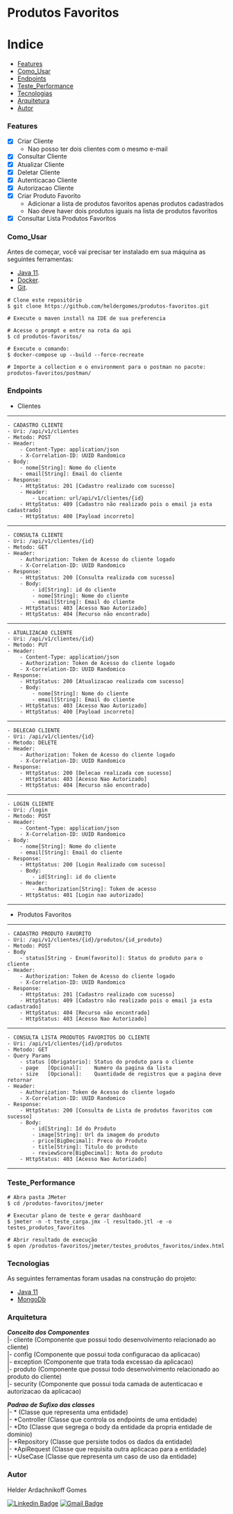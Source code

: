 # Produtos Favoritos

Indice
=================
<!--ts-->
   * [Features](#Features)
   * [Como_Usar](#Como_Usar)
   * [Endpoints](#Endpoints)
   * [Teste_Performance](#Teste_Performance)
   * [Tecnologias](#Tecnologias)
   * [Arquitetura](#Arquitetura)
   * [Autor](#Autor)
<!--te-->

### Features

- [x] Criar Cliente 
  - Nao posso ter dois clientes com o mesmo e-mail 
- [x] Consultar Cliente
- [x] Atualizar Cliente
- [x] Deletar Cliente
- [x] Autenticacao Cliente
- [x] Autorizacao Cliente
- [x] Criar Produto Favorito
  - Adicionar a lista de produtos favoritos apenas produtos cadastrados
  - Nao deve haver dois produtos iguais na lista de produtos favoritos
- [x] Consultar Lista Produtos Favoritos

### Como_Usar

Antes de começar, você vai precisar ter instalado em sua máquina as seguintes ferramentas:
- [Java 11](https://www.oracle.com/br/java/technologies/javase-jdk11-downloads.html).
- [Docker](https://www.docker.com/products/docker-desktop).
- [Git](https://git-scm.com/downloads).

```
# Clone este repositório
$ git clone https://github.com/heldergomes/produtos-favoritos.git

# Execute o maven install na IDE de sua preferencia

# Acesse o prompt e entre na rota da api
$ cd produtos-favoritos/

# Execute o comando:
$ docker-compose up --build --force-recreate

# Importe a collection e o environment para o postman no pacote: produtos-favoritos/postman/
```

### Endpoints

- Clientes
---
    - CADASTRO CLIENTE
    - Uri: /api/v1/clientes
    - Metodo: POST
    - Header:
        - Content-Type: application/json
        - X-Correlation-ID: UUID Randomico
    - Body:
        - nome[String]: Nome do cliente
        - email[String]: Email do cliente
    - Response:
        - HttpStatus: 201 [Cadastro realizado com sucesso]
        - Header:
            - Location: url/api/v1/clientes/{id}
        - HttpStatus: 409 [Cadastro não realizado pois o email ja esta cadastrado]
        - HttpStatus: 400 [Payload incorreto]
---
    - CONSULTA CLIENTE
    - Uri: /api/v1/clientes/{id}
    - Metodo: GET
    - Header:
        - Authorization: Token de Acesso do cliente logado
        - X-Correlation-ID: UUID Randomico
    - Response:
        - HttpStatus: 200 [Consulta realizada com sucesso]
        - Body:
            - id[String]: id do cliente
            - nome[String]: Nome do cliente
            - email[String]: Email do cliente
        - HttpStatus: 403 [Acesso Nao Autorizado]
        - HttpStatus: 404 [Recurso não encontrado]
---
    - ATUALIZACAO CLIENTE
    - Uri: /api/v1/clientes/{id}
    - Metodo: PUT
    - Header:
        - Content-Type: application/json
        - Authorization: Token de Acesso do cliente logado
        - X-Correlation-ID: UUID Randomico
    - Response:
        - HttpStatus: 200 [Atualizacao realizada com sucesso]
        - Body:
            - nome[String]: Nome do cliente
            - email[String]: Email do cliente
        - HttpStatus: 403 [Acesso Nao Autorizado]
        - HttpStatus: 400 [Payload incorreto]
---
    - DELECAO CLIENTE
    - Uri: /api/v1/clientes/{id}
    - Metodo: DELETE
    - Header:
        - Authorization: Token de Acesso do cliente logado
        - X-Correlation-ID: UUID Randomico
    - Response:
        - HttpStatus: 200 [Delecao realizada com sucesso]
        - HttpStatus: 403 [Acesso Nao Autorizado]
        - HttpStatus: 404 [Recurso não encontrado]
---
    - LOGIN CLIENTE
    - Uri: /login
    - Metodo: POST
    - Header:
        - Content-Type: application/json
        - X-Correlation-ID: UUID Randomico
    - Body:
        - nome[String]: Nome do cliente
        - email[String]: Email do cliente
    - Response:
        - HttpStatus: 200 [Login Realizado com sucesso]
        - Body:
            - id[String]: id do cliente
        - Header:
            - Authorization[String]: Token de acesso
        - HttpStatus: 401 [Login nao autorizado]
---

- Produtos Favoritos
---
    - CADASTRO PRODUTO FAVORITO
    - Uri: /api/v1/clientes/{id}/produtos/{id_produto}
    - Metodo: POST
    - Body
        - status[String - Enum(favorito)]: Status do produto para o cliente
    - Header:
        - Authorization: Token de Acesso do cliente logado
        - X-Correlation-ID: UUID Randomico
    - Response:
        - HttpStatus: 201 [Cadastro realizado com sucesso]
        - HttpStatus: 409 [Cadastro não realizado pois o email ja esta cadastrado]
        - HttpStatus: 404 [Recurso não encontrado]
        - HttpStatus: 403 [Acesso Nao Autorizado]
---
    - CONSULTA LISTA PRODUTOS FAVORITOS DO CLIENTE
    - Uri: /api/v1/clientes/{id}/produtos
    - Metodo: GET
    - Query Params
        - status [Obrigatorio]: Status do produto para o cliente
        - page   [Opcional]:    Numero da pagina da lista 
        - size   [Opcional]:    Quantidade de registros que a pagina deve retornar
    - Header:
        - Authorization: Token de Acesso do cliente logado
        - X-Correlation-ID: UUID Randomico
    - Response:
        - HttpStatus: 200 [Consulta de Lista de produtos favoritos com sucesso]
        - Body:
            - id[String]: Id do Produto
            - image[String]: Url da imagem do produto
            - price[BigDecimal]: Preco do Produto
            - title[String]: Titulo do produto
            - reviewScore[BigDecimal]: Nota do produto
        - HttpStatus: 403 [Acesso Nao Autorizado]
---

### Teste_Performance

```
# Abra pasta JMeter
$ cd /produtos-favoritos/jmeter

# Executar plano de teste e gerar dashboard
$ jmeter -n -t teste_carga.jmx -l resultado.jtl -e -o testes_produtos_favoritos

# Abrir resultado de execução
$ open /produtos-favoritos/jmeter/testes_produtos_favoritos/index.html
```

### Tecnologias

As seguintes ferramentas foram usadas na construção do projeto:

- [Java 11](https://www.oracle.com/br/java/technologies/javase-jdk11-downloads.html)
- [MongoDb](https://www.mongodb.com)

### Arquitetura

***Conceito dos Componentes***<br>
|- cliente (Componente que possui todo desenvolvimento relacionado ao cliente)<br>
|- config (Componente que possui toda configuracao da aplicacao)<br>
|- exception (Componente que trata toda excessao da aplicacao)<br>
|- produto (Componente que possui todo desenvolvimento relacionado ao produto do cliente)<br>
|- security (Componente que possui toda camada de autenticacao e autorizacao da aplicacao)<br>

***Padrao de Sufixo das classes***<br>
|- * (Classe que representa uma entidade)<br>
|- *Controller (Classe que controla os endpoints de uma entidade)<br>
|- *Dto (Classe que segrega o body da entidade da propria entidade de dominio)<br>
|- *Repository (Classe que persiste todos os dados da entidade)<br>
|- *ApiRequest (Classe que requisita outra aplicacao para a entidade)<br>
|- *UseCase (Classe que representa um caso de uso da entidade)<br>

### Autor

<p>Helder Ardachnikoff Gomes</p>

[![Linkedin Badge](https://img.shields.io/badge/-Helder-blue?style=flat-square&logo=Linkedin&logoColor=white&link=https://www.linkedin.com/in/helder-ardachnikoff-b91b25122/)](https://www.linkedin.com/in/helder-ardachnikoff-b91b25122/) 
[![Gmail Badge](https://img.shields.io/badge/-helder.versatti@gmail.com-c14438?style=flat-square&logo=Gmail&logoColor=white&link=mailto:helder.versatti@gmail.com)](mailto:helder.versatti@gmail.com)
